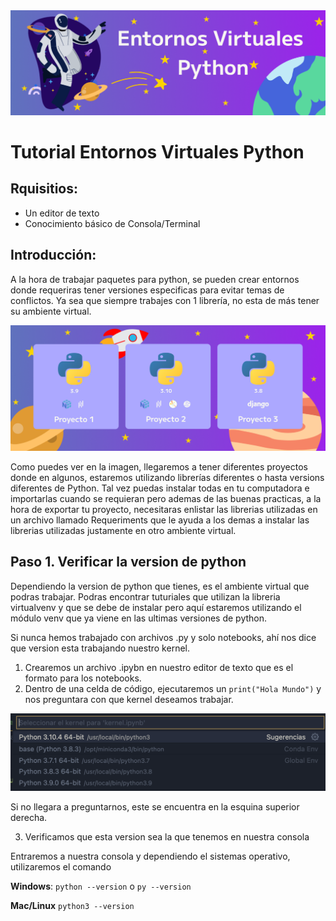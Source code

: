 <img src='src/img/Titular.png'>

# Tutorial Entornos Virtuales Python

## Rquisitios:
* Un editor de texto
* Conocimiento básico de Consola/Terminal

## Introducción:

A la hora de trabajar paquetes para python, se pueden crear entornos donde requeriras tener versiones especificas para evitar temas de conflictos. Ya sea que siempre trabajes con 1 librería, no esta de más tener su ambiente virtual.

<img src='src/img/Proyectos.png'>

Como puedes ver en la imagen, llegaremos a tener diferentes proyectos donde en algunos, estaremos utilizando librerías diferentes o hasta versions diferentes de Python. Tal vez puedas instalar todas en tu computadora e importarlas cuando se requieran pero ademas de las buenas practicas, a la hora de exportar tu proyecto, necesitaras enlistar las librerias utilizadas en un archivo llamado Requeriments que le ayuda a los demas a instalar las librerias utilizadas justamente en otro ambiente virtual.



## Paso 1. Verificar la version de python

Dependiendo la version de python que tienes, es el ambiente virtual que podras trabajar. Podras encontrar tuturiales que utilizan la libreria virtualvenv y que se debe de instalar pero aquí estaremos utilizando el módulo venv que ya viene en las ultimas versiones de python.

Si nunca hemos trabajado con archivos .py y solo notebooks, ahí nos dice que version esta trabajando nuestro kernel.

1. Crearemos un archivo .ipybn en nuestro editor de texto que es el formato para los notebooks.
2. Dentro de una celda de código, ejecutaremos un `print("Hola Mundo")` y nos preguntara con que kernel deseamos trabajar. 

<img src='src/img/version.png'>

Si no llegara a preguntarnos, este se encuentra en la esquina superior derecha.

3. Verificamos que esta version sea la que tenemos en nuestra consola

Entraremos a nuestra consola y dependiendo el sistemas operativo, utilizaremos el comando

**Windows**: `python --version` o `py --version` 

**Mac/Linux** `python3 --version`